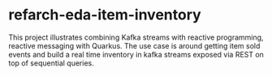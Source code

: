 # refarch-eda-item-inventory
This project illustrates combining Kafka streams with reactive programming, reactive messaging with Quarkus. The use case is around getting item sold events and build a real time inventory in kafka streams exposed via REST on top of sequential queries. 
